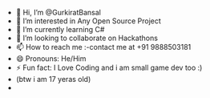 - 👋 Hi, I’m @GurkiratBansal
- 👀 I’m interested in Any Open Source Project
- 🌱 I’m currently learning C#
- 💞️ I’m looking to collaborate on Hackathons
- 📫 How to reach me :-contact me at +91 9888503181
- 😄 Pronouns: He/Him
- ⚡ Fun fact: I Love Coding and i am small game dev too :)
- (btw i am 17 yeras old)
- 

<!---
GurkiratBansal/GurkiratBansal is a ✨ special ✨ repository because its `README.md` (this file) appears on your GitHub profile.
You can click the Preview link to take a look at your changes.
--->
